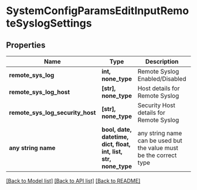 # SystemConfigParamsEditInputRemoteSyslogSettings


## Properties
Name | Type | Description | Notes
------------ | ------------- | ------------- | -------------
**remote_sys_log** | **int, none_type** | Remote Syslog Enabled/Disabled | [optional] 
**remote_sys_log_host** | **[str], none_type** | Host details for Remote Syslog | [optional] 
**remote_sys_log_security_host** | **[str], none_type** | Security Host details for Remote Syslog | [optional] 
**any string name** | **bool, date, datetime, dict, float, int, list, str, none_type** | any string name can be used but the value must be the correct type | [optional]

[[Back to Model list]](../README.md#documentation-for-models) [[Back to API list]](../README.md#documentation-for-api-endpoints) [[Back to README]](../README.md)


